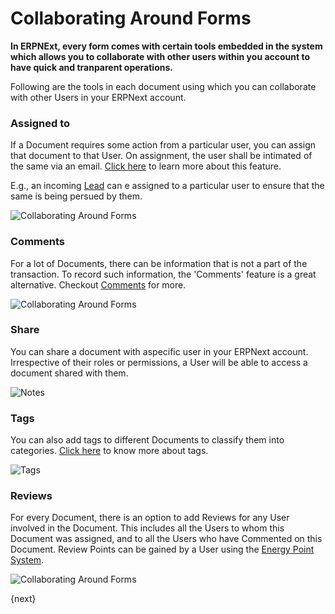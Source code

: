 <!-- add-breadcrumbs -->
# Collaborating Around Forms

**In ERPNExt, every form comes with certain tools embedded in the system which allows you to collaborate with other users within you account to have quick and tranparent operations.** 

Following are the tools in each document using which you can collaborate with other Users in your ERPNext account.

### Assigned to

If a Document requires some action from a particular user, you can assign that document to that User. On assignment, the user shall be intimated of the same via an email. [Click here](docs/user/manual/en/using-erpnext/assignment.html) to learn more about this feature.

E.g., an incoming [Lead](/docs/user/manual/en/CRM/lead) can e assigned to a particular user to ensure that the same is being persued by them.

![Collaborating Around Forms](/docs/assets/img/using-erpnext/using-assignment-1.png)

### Comments

For a lot of Documents, there can be information that is not a part of the transaction. To record such information, the 'Comments' feature is a great alternative. Checkout [Comments](/docs/user/manual/en/using-erpnext/articles/comments) for more.

![Collaborating Around Forms](/docs/assets/img/using-erpnext/using-collaborating-2.png)

### Share

You can share a document with aspecific user in your ERPNext account. Irrespective of their roles or permissions, a User will be able to access a document shared with them.

![Notes](/docs/assets/img/using-erpnext/using-notes-4.png)

### Tags

You can also add tags to different Documents to classify them into categories. [Click here](/docs/user/manual/en/using-erpnext/tags.html) to know more about tags.

![Tags](/docs/assets/img/using-erpnext/using-tags-2.png)

### Reviews

For every Document, there is an option to add Reviews for any User involved in the Document. This includes all the Users to whom this Document was assigned, and to all the Users who have Commented on this Document. Review Points can be gained by a User using the [Energy Point System](/docs/user/manual/en/setting-up/energy-point-system).

![Collaborating Around Forms](/docs/assets/img/using-erpnext/using-collaborating-5.png)

{next}
